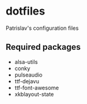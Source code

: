 # dotfiles
Patrislav's configuration files

## Required packages
* alsa-utils
* conky
* pulseaudio
* ttf-dejavu
* ttf-font-awesome
* xkblayout-state
